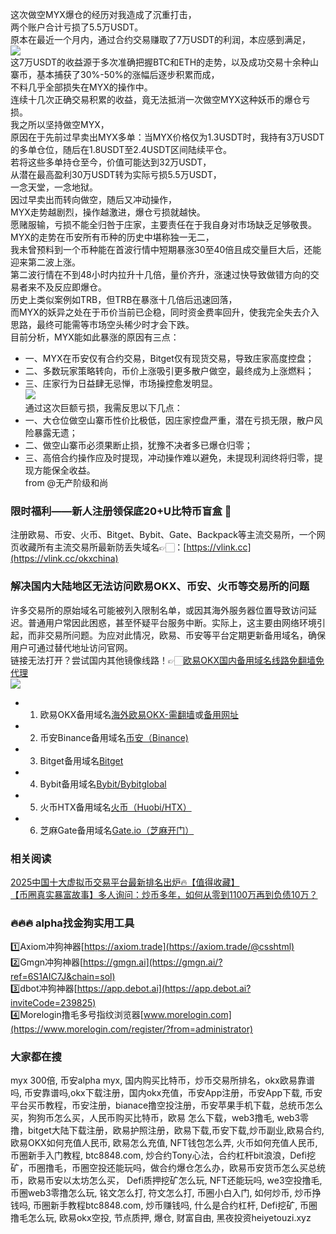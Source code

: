 这次做空MYX爆仓的经历对我造成了沉重打击，  
两个账户合计亏损了5.5万USDT。  
原本在最近一个月内，通过合约交易赚取了7万USDT的利润，本应感到满足，  
[![](https://307e939.webp.li/20250909091715_3501_1140.jpg)](https://btc8848.com/top-10-exchanges)  
这7万USDT的收益源于多次准确把握BTC和ETH的走势，以及成功交易十余种山寨币，基本捕获了30%-50%的涨幅后逐步积累而成，  
不料几乎全部损失在MYX的操作中。  
连续十几次正确交易积累的收益，竟无法抵消一次做空MYX这种妖币的爆仓亏损。  
我之所以坚持做空MYX，  
原因在于先前过早卖出MYX多单：当MYX价格仅为1.3USDT时，我持有3万USDT的多单仓位，随后在1.8USDT至2.4USDT区间陆续平仓。  
若将这些多单持仓至今，价值可能达到32万USDT，  
从潜在最高盈利30万USDT转为实际亏损5.5万USDT，  
一念天堂，一念地狱。  
因过早卖出而转向做空，随后又冲动操作，  
MYX走势越剧烈，操作越激进，爆仓亏损就越快。  
愿赌服输，亏损不能全归咎于庄家，主要责任在于我自身对市场缺乏足够敬畏。  
MYX的走势在币安所有币种的历史中堪称独一无二，  
我未曾预料到一个币种能在首波行情中短期暴涨30至40倍且成交量巨大后，还能迎来第二波上涨。  
第二波行情在不到48小时内拉升十几倍，量价齐升，涨速过快导致做错方向的交易者来不及反应即爆仓。  
历史上类似案例如TRB，但TRB在暴涨十几倍后迅速回落，  
而MYX的妖异之处在于币价当前已企稳，同时资金费率回升，使我完全失去介入思路，最终可能需等市场空头稀少时才会下跌。  
目前分析，MYX能如此暴涨的原因有三点：  
- 一、MYX在币安仅有合约交易，Bitget仅有现货交易，导致庄家高度控盘；  
- 二、多数玩家策略转向，币价上涨吸引更多散户做空，最终成为上涨燃料；  
- 三、庄家行为日益肆无忌惮，市场操控愈发明显。  
[![](https://307e939.webp.li/20250909081854_15363_267.jpg)](https://btc8848.com/top-10-exchanges)  
通过这次巨额亏损，我需反思以下几点：  
- 一、大仓位做空山寨币性价比极低，因庄家控盘严重，潜在亏损无限，散户风险暴露无遗；  
- 二、做空山寨币必须果断止损，犹豫不决者多已爆仓归零；  
- 三、高倍合约操作应及时提现，冲动操作难以避免，未提现利润终将归零，提现方能保全收益。  
from @无产阶级和尚  

### 限时福利——新人注册领保底20+U比特币盲盒 🎁  
注册欧易、币安、火币、Bitget、Bybit、Gate、Backpack等主流交易所，一个网页收藏所有主流交易所最新防丢失域名👉🏻：[https://vlink.cc](https://vlink.cc/okxchina)  

### 解决国内大陆地区无法访问欧易OKX、币安、火币等交易所的问题  
许多交易所的原始域名可能被列入限制名单，或因其海外服务器位置导致访问延迟。普通用户常因此困惑，甚至怀疑平台服务中断。实际上，这主要由网络环境引起，而非交易所问题。为应对此情况，欧易、币安等平台定期更新备用域名，确保用户可通过替代地址访问官网。  
链接无法打开？尝试国内其他镜像线路！👉🏻[欧易OKX国内备用域名线路免翻墙免代理](https://vlink.cc/okxcn)  
[![](https://307e939.webp.li/20250812124552161.png)](https://vlink.cc/okxcn)  
- 1. 欧易OKX备用域名[海外欧易OKX-需翻墙](https://www.okx.com/join/74873351)或[备用网址](https://www.oucnyi.net/zh-hans/join/74873351)  
- 2. 币安Binance备用域名[币安（Binance)](https://accounts.binance.com/zh-CN/register?ref=36457687)  
- 3. Bitget备用域名[Bitget](https://www.bitget.com/zh-CN/referral/register?from=referral&clacCode=VRNEYUTR)  
- 4. Bybit备用域名[Bybit/Bybitglobal](https://www.bybitglobal.com/zh-MY/invite/?ref=VMKORMM)  
- 5. 火币HTX备用域名[火币（Huobi/HTX）](https://www.htx.com/invite/zh-cn/1f?invite_code=whf45223)  
- 6. 芝麻Gate备用域名[Gate.io（芝麻开门）](https://www.gate.io/zh/signup?ref_type=103&ref=A1ERAQ)  

### 相关阅读  
[2025中国十大虚拟币交易平台最新排名出炉🔥【值得收藏】](https://btc8848.com/top-10-exchanges/)  
[【币圈真实暴富故事】多人询问：炒币多年，如何从零到1100万再到负债10万？](https://heiyetouzi.xyz/biquanstory001/)  

### 🔥🔥🔥 alpha找金狗实用工具  
1️⃣Axiom冲狗神器[https://axiom.trade](https://axiom.trade/@csshtml)  
2️⃣Gmgn冲狗神器[https://gmgn.ai](https://gmgn.ai/?ref=6S1AIC7J&chain=sol)  
3️⃣dbot冲狗神器[https://app.debot.ai](https://app.debot.ai?inviteCode=239825)  
4️⃣Morelogin撸毛多号指纹浏览器[www.morelogin.com](https://www.morelogin.com/register/?from=administrator)  

### 大家都在搜  
myx 300倍, 币安alpha myx, 国内购买比特币，炒币交易所排名，okx欧易靠谱吗, 币安靠谱吗,okx下载注册，国内okx充值，币安App注册，币安App下载, 币安平台买币教程，币安注册，bianace撸空投注册，币安苹果手机下载，总统币怎么买，狗狗币怎么买，人民币购买比特币，欧易 怎么下载，web3撸毛, web3零撸，bitget大陆下载注册，欧易护照注册，欧易下载,币安下载,炒币副业,欧易合约, 欧易OKX如何充值人民币, 欧易怎么充值, NFT钱包怎么弄, 火币如何充值人民币, 币圈新手入门教程, btc8848.com, 炒合约Tony心法，合约杠杆bit浪浪，Defi挖矿，币圈撸毛，币圈空投还能玩吗，做合约爆仓怎么办，欧易币安货币怎么买总统币，欧易币安以太坊怎么买， Defi质押挖矿怎么玩, NFT还能玩吗, we3空投撸毛, 币圈web3零撸怎么玩, 铭文怎么打, 符文怎么打, 币圈小白入门, 如何炒币, 炒币挣钱吗, 币圈新手教程btc8848.com, 炒币赚钱吗, 什么是合约杠杆, Defi挖矿, 币圈撸毛怎么玩, 欧易okx空投, 节点质押, 爆仓, 财富自由, 黑夜投资heiyetouzi.xyz